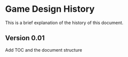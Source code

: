 Game Design History
==============

This is a brief explanation of the history of this document.

## Version 0.01

Add TOC and the document structure
